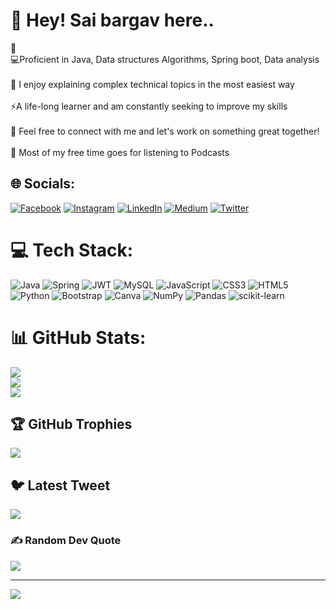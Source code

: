# 💫 Hey! Sai bargav here..
🔭<br>💻Proficient in Java, Data structures Algorithms, Spring boot, Data analysis <br><br>👯 I enjoy explaining complex technical topics in the most easiest way<br><br>⚡A life-long learner and am constantly seeking to improve my skills<br><br>💬 Feel free to connect with me and let's work on something great together!<br><br>🔭 Most of my free time goes for listening to Podcasts


## 🌐 Socials:
[![Facebook](https://img.shields.io/badge/Facebook-%231877F2.svg?logo=Facebook&logoColor=white)](https://facebook.com/sai.bargav.56) [![Instagram](https://img.shields.io/badge/Instagram-%23E4405F.svg?logo=Instagram&logoColor=white)](https://instagram.com/bargav_reddy_n) [![LinkedIn](https://img.shields.io/badge/LinkedIn-%230077B5.svg?logo=linkedin&logoColor=white)](https://linkedin.com/in/sai-bargav-nellepalli-74799b1bb) [![Medium](https://img.shields.io/badge/Medium-12100E?logo=medium&logoColor=white)](https://medium.com/@@saibargav1029) [![Twitter](https://img.shields.io/badge/Twitter-%231DA1F2.svg?logo=Twitter&logoColor=white)](https://twitter.com/saibargav) 

# 💻 Tech Stack:
![Java](https://img.shields.io/badge/java-%23ED8B00.svg?style=flat&logo=java&logoColor=white) ![Spring](https://img.shields.io/badge/spring-%236DB33F.svg?style=flat&logo=spring&logoColor=white) ![JWT](https://img.shields.io/badge/JWT-black?style=flat&logo=JSON%20web%20tokens) ![MySQL](https://img.shields.io/badge/mysql-%2300f.svg?style=flat&logo=mysql&logoColor=white) ![JavaScript](https://img.shields.io/badge/javascript-%23323330.svg?style=flat&logo=javascript&logoColor=%23F7DF1E) ![CSS3](https://img.shields.io/badge/css3-%231572B6.svg?style=flat&logo=css3&logoColor=white) ![HTML5](https://img.shields.io/badge/html5-%23E34F26.svg?style=flat&logo=html5&logoColor=white) ![Python](https://img.shields.io/badge/python-3670A0?style=flat&logo=python&logoColor=ffdd54) ![Bootstrap](https://img.shields.io/badge/bootstrap-%23563D7C.svg?style=flat&logo=bootstrap&logoColor=white) ![Canva](https://img.shields.io/badge/Canva-%2300C4CC.svg?style=flat&logo=Canva&logoColor=white) ![NumPy](https://img.shields.io/badge/numpy-%23013243.svg?style=flat&logo=numpy&logoColor=white) ![Pandas](https://img.shields.io/badge/pandas-%23150458.svg?style=flat&logo=pandas&logoColor=white) ![scikit-learn](https://img.shields.io/badge/scikit--learn-%23F7931E.svg?style=flat&logo=scikit-learn&logoColor=white)
# 📊 GitHub Stats:
![](https://github-readme-stats.vercel.app/api?username=saibargavnellepalli&theme=highcontrast&hide_border=false&include_all_commits=false&count_private=false)<br/>
![](https://github-readme-streak-stats.herokuapp.com/?user=saibargavnellepalli&theme=highcontrast&hide_border=false)<br/>
![](https://github-readme-stats.vercel.app/api/top-langs/?username=saibargavnellepalli&theme=highcontrast&hide_border=false&include_all_commits=false&count_private=false&layout=compact)

## 🏆 GitHub Trophies
![](https://github-profile-trophy.vercel.app/?username=saibargavnellepalli&theme=onedark&no-frame=false&no-bg=true&margin-w=4)

## 🐦 Latest Tweet
[![](https://gtce.itsvg.in/api?username=saibargav)](https://github.com/VishwaGauravIn/github-twitter-card-embed)

### ✍️ Random Dev Quote
![](https://quotes-github-readme.vercel.app/api?type=horizontal&theme=merko)

---
[![](https://visitcount.itsvg.in/api?id=saibargavnellepalli&icon=6&color=1)](https://visitcount.itsvg.in)

<!-- Proudly created with GPRM ( https://gprm.itsvg.in ) -->
